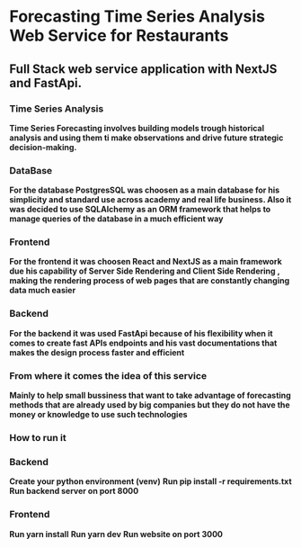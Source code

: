 # Forecasting Time Series Analysis Web Service for Restaurants

## Full Stack web service application with NextJS and FastApi.

### Time Series Analysis

**Time Series Forecasting involves building models trough historical analysis and using them ti make
observations and drive future strategic decision-making.**

### DataBase

**For the database PostgresSQL was choosen as a main database for his simplicity and standard use across academy and real life business. Also it was decided to use  SQLAlchemy as an ORM framework that helps to manage queries of the database in a much efficient way**

### Frontend 
**For the frontend it was choosen React and NextJS as a main framework due his capability of Server Side Rendering and Client Side Rendering , making the rendering process of web pages that are constantly changing data much easier**

### Backend 
**For the backend it was used FastApi because of his flexibility when it comes to create fast APIs endpoints and his vast documentations that makes the design process faster and efficient**


### From where it comes the idea of this service 

**Mainly to help small bussiness that want to take advantage of forecasting methods that are already used by big companies but they do not have the money or knowledge to use such technologies**


### How to run it 

### Backend
**Create your python environment (venv)**
**Run pip install -r requirements.txt**
**Run backend server on port 8000**

### Frontend 
**Run yarn install**
**Run yarn dev**
**Run website on port 3000**

